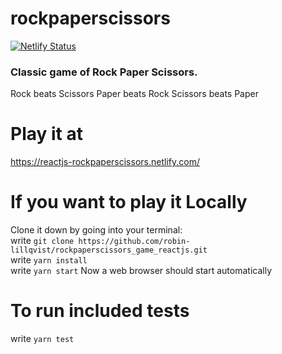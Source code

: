 # rockpaperscissors
[![Netlify Status](https://api.netlify.com/api/v1/badges/cf6a73c8-2d12-496d-b13b-feae464b1f04/deploy-status)](https://app.netlify.com/sites/reactjs-rockpaperscissors/deploys)

### Classic game of Rock Paper Scissors. 
Rock beats Scissors
Paper beats Rock
Scissors beats Paper

# Play it at
https://reactjs-rockpaperscissors.netlify.com/

# If you want to play it Locally
Clone it down by going into your terminal:  
write ```git clone https://github.com/robin-lillqvist/rockpaperscissors_game_reactjs.git```  
write ```yarn install```  
write ```yarn start```
Now a web browser should start automatically  

# To run included tests
write ```yarn test```
